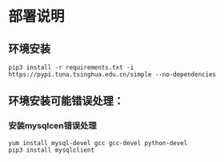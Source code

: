 # 部署说明
## 环境安装
    pip3 install -r requirements.txt -i https://pypi.tuna.tsinghua.edu.cn/simple --no-dependencies

## 环境安装可能错误处理：
### 安装mysqlcen错误处理
    yum install mysql-devel gcc gcc-devel python-devel
    pip3 install mysqlclient